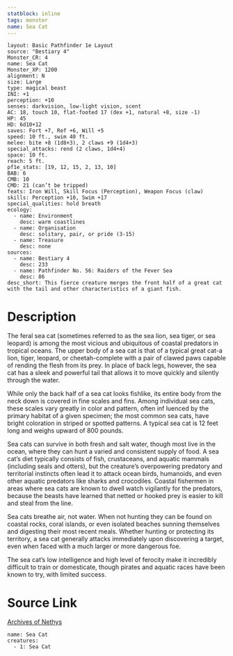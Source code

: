```yaml
---
statblock: inline
tags: monster
name: Sea Cat
---
```

```statblock
layout: Basic Pathfinder 1e Layout
source: "Bestiary 4"
Monster_CR: 4
name: Sea Cat
Monster_XP: 1200
alignment: N
size: Large
type: magical beast
INI: +1
perception: +10
senses: darkvision, low-light vision, scent
AC: 18, touch 10, flat-footed 17 (dex +1, natural +8, size -1)
HP: 45
HD: 6d10+12
saves: Fort +7, Ref +6, Will +5
speed: 10 ft., swim 40 ft.
melee: bite +8 (1d8+3), 2 claws +9 (1d4+3)
special_attacks: rend (2 claws, 1d4+4)
space: 10 ft.
reach: 5 ft.
pf1e_stats: [19, 12, 15, 2, 13, 10]
BAB: 6
CMB: 10
CMD: 21 (can’t be tripped)
feats: Iron Will, Skill Focus (Perception), Weapon Focus (claw)
skills: Perception +10, Swim +17
special_qualities: hold breath
ecology:
  - name: Environment
    desc: warm coastlines
  - name: Organisation
    desc: solitary, pair, or pride (3-15)
  - name: Treasure
    desc: none
sources:
  - name: Bestiary 4
    desc: 233
  - name: Pathfinder No. 56: Raiders of the Fever Sea
    desc: 86
desc_short: This fierce creature merges the front half of a great cat with the tail and other characteristics of a giant fish.
```
# Description
The feral sea cat (sometimes referred to as the sea lion, sea tiger, or sea leopard) is among the most vicious and ubiquitous of coastal predators in tropical oceans. The upper body of a sea cat is that of a typical great cat-a lion, tiger, leopard, or cheetah-complete with a pair of clawed paws capable of rending the flesh from its prey. In place of back legs, however, the sea cat has a sleek and powerful tail that allows it to move quickly and silently through the water.

While only the back half of a sea cat looks fishlike, its entire body from the neck down is covered in fine scales and fins. Among individual sea cats, these scales vary greatly in color and pattern, often inf luenced by the primary habitat of a given specimen; the most common sea cats, have bright coloration in striped or spotted patterns. A typical sea cat is 12 feet long and weighs upward of 800 pounds.

Sea cats can survive in both fresh and salt water, though most live in the ocean, where they can hunt a varied and consistent supply of food. A sea cat’s diet typically consists of fish, crustaceans, and aquatic mammals (including seals and otters), but the creature’s overpowering predatory and territorial instincts often lead it to attack ocean birds, humanoids, and even other aquatic predators like sharks and crocodiles. Coastal fishermen in areas where sea cats are known to dwell watch vigilantly for the predators, because the beasts have learned that netted or hooked prey is easier to kill and steal from the line.

Sea cats breathe air, not water. When not hunting they can be found on coastal rocks, coral islands, or even isolated beaches sunning themselves and digesting their most recent meals. Whether hunting or protecting its territory, a sea cat generally attacks immediately upon discovering a target, even when faced with a much larger or more dangerous foe.

The sea cat’s low intelligence and high level of ferocity make it incredibly difficult to train or domesticate, though pirates and aquatic races have been known to try, with limited success.
# Source Link
[Archives of Nethys](https://aonprd.com/MonsterDisplay.aspx?ItemName=Sea%20Cat)
```encounter-table
name: Sea Cat
creatures:
  - 1: Sea Cat
```

